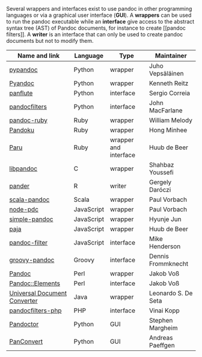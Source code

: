 Several wrappers and interfaces exist to use pandoc in other programming languages or via a graphical user interface (**GUI**). A **wrappers** can be used to run the pandoc executable while an **interface** give access to the abstract syntax tree (AST) of Pandoc documents, for instance to create [[pandoc filters]]. A **writer** is an interface that can only be used to create pandoc documents but not to modify them.

| Name and link | Language | Type | Maintainer
| ------------- | ------------- | --- | ----- |
| [pypandoc](https://github.com/bebraw/pypandoc) | Python | wrapper | Juho Vepsäläinen |
| [Pyandoc](https://github.com/kennethreitz/pyandoc) | Python | wrapper | Kenneth Reitz |
| [panflute](https://github.com/sergiocorreia/panflute) | Python | interface | Sergio Correia |
| [pandocfilters](https://github.com/jgm/pandocfilters) | Python | interface | John MacFarlane |
| [pandoc-ruby](https://github.com/alphabetum/pandoc-ruby) | Ruby | wrapper | William Melody |
| [Pandoku](https://github.com/lunant/pandoku) | Ruby | wrapper | Hong Minhee |
| [Paru](https://heerdebeer.org/Software/markdown/paru/) | Ruby | wrapper and interface | Huub de Beer |
| [libpandoc](http://github.com/ShabbyX/libpandoc/tree/master) | C | wrapper |  Shahbaz Youssefi |
| [pander](https://github.com/Rapporter/pander) | R | writer | Gergely Daróczi |
| [scala-pandoc](https://github.com/pvorb/scala-pandoc) | Scala | wrapper | Paul Vorbach |
| [node-pdc](https://github.com/pvorb/node-pdc) | JavaScript | wrapper | Paul Vorbach |
| [simple-pandoc](https://www.npmjs.com/package/simple-pandoc) | JavaScript | wrapper | Hyunje Jun |
| [paja](https://www.npmjs.com/package/paja) | JavaScript | wrapper | Huub de Beer |
| [pandoc-filter](https://www.npmjs.com/package/pandoc-filter) | JavaScript | interface | Mike Henderson |
| [groovy-pandoc](https://github.com/dfrommi/groovy-pandoc) | Groovy | interface | Dennis Frommknecht |
| [Pandoc](https://metacpan.org/pod/Pandoc) | Perl | wrapper | Jakob Voß |
| [Pandoc::Elements](https://metacpan.org/pod/Pandoc::Elements) | Perl | interface | Jakob Voß |
| [Universal Document Converter](https://bitbucket.org/leito/universal-document-converter) | Java | wrapper | Leonardo S. De Seta |
| [pandocfilters-php](https://github.com/vinai/pandocfilters-php) | PHP | interface | Vinai Kopp |
| [Pandoctor](https://github.com/smargh/alfred_pandoctor) |  Python | GUI | Stephen Margheim |
| [PanConvert](http://panconvert.sourceforge.net) | Python  | GUI | Andreas Paeffgen


